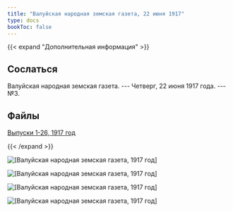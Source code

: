 ```yaml
---
title: "Валуйская народная земская газета, 22 июня 1917"
type: docs
bookToc: false
---
```


{{< expand "Дополнительная информация" >}}
## Сослаться
Валуйская народная земская газета. --- Четверг, 22 июня 1917 года. --- №3.

## Файлы
[Выпуски 1-26, 1917 год](https://www.dropbox.com/sh/f66udc3wv8z9994/AADjgSdoNAVKO_sDOpFltcOta?dl=0)

{{< /expand >}}

![[Валуйская народная земская газета, 1917 год]](/static/img/papers/1917_№3.jpg)

![[Валуйская народная земская газета, 1917 год]](/static/img/papers/1917_№3_p2.jpg)

![[Валуйская народная земская газета, 1917 год]](/static/img/papers/1917_№3_p3.jpg)

![[Валуйская народная земская газета, 1917 год]](/static/img/papers/1917_№3_p4.jpg)

